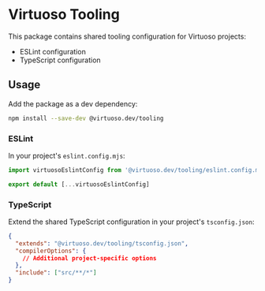 # Virtuoso Tooling

This package contains shared tooling configuration for Virtuoso projects:

- ESLint configuration 
- TypeScript configuration

## Usage

Add the package as a dev dependency:

```bash
npm install --save-dev @virtuoso.dev/tooling
```

### ESLint

In your project's `eslint.config.mjs`:

```js
import virtuosoEslintConfig from '@virtuoso.dev/tooling/eslint.config.mjs'

export default [...virtuosoEslintConfig]
```

### TypeScript

Extend the shared TypeScript configuration in your project's `tsconfig.json`:

```json
{
  "extends": "@virtuoso.dev/tooling/tsconfig.json",
  "compilerOptions": {
    // Additional project-specific options
  },
  "include": ["src/**/*"]
}
```
